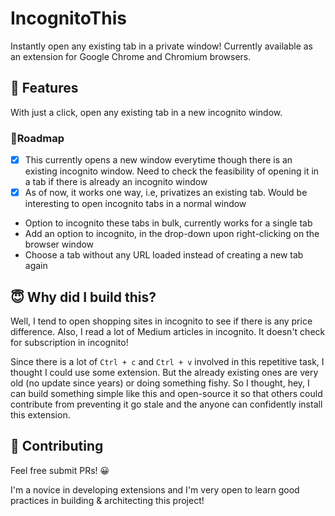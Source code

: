 # IncognitoThis

Instantly open any existing tab in a private window!
Currently available as an extension for Google Chrome and Chromium browsers.

## 🚀 Features

With just a click, open any existing tab in a new incognito window.

### 🏃Roadmap

- [x] This currently opens a new window everytime though there is an existing incognito window. Need to check the feasibility of opening it in a tab if there is already an incognito window
- [x] As of now, it works one way, i.e, privatizes an existing tab. Would be interesting to open incognito tabs in a normal window
- Option to incognito these tabs in bulk, currently works for a single tab
- Add an option to incognito, in the drop-down upon right-clicking on the browser window
- Choose a tab without any URL loaded instead of creating a new tab again

## 😇 Why did I build this?

Well, I tend to open shopping sites in incognito to see if there is any price difference.
Also, I read a lot of Medium articles in incognito. It doesn't check for subscription in incognito!

Since there is a lot of `Ctrl + c` and `Ctrl + v` involved in this repetitive task, I thought I could use some extension.
But the already existing ones are very old (no update since years) or doing something fishy.
So I thought, hey, I can build something simple like this and open-source it so that others could contribute from preventing it go stale and
the anyone can confidently install this extension.

## 🙌 Contributing

Feel free submit PRs! 😀

I'm a novice in developing extensions and I'm very open to learn good practices in building & architecting this project!
